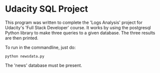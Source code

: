 # Udacity SQL Project

This program was written to complete the 'Logs Analysis' project for 
Udacity's 'Full Stack Developer' course. It works by using the postgresql
Python library to make three queries to a given database. The three results
are then printed.

To run in the commandline, just do:

```
python newsdata.py
```

The 'news' database must be present.
